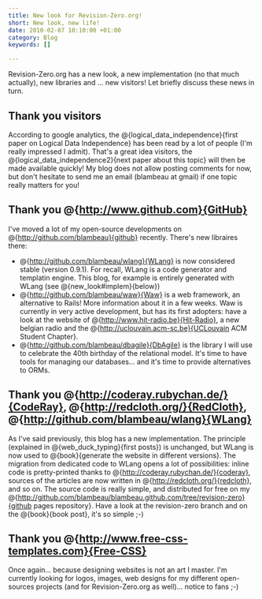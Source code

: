 ```yaml
--- 
title: New look for Revision-Zero.org!
short: New look, new life!
date: 2010-02-07 10:10:00 +01:00
category: Blog
keywords: []

---
```

Revision-Zero.org has a new look, a new implementation (no that much actually), new libraries and ... new visitors! Let briefly discuss these news in turn.

## Thank you visitors

According to google analytics, the @{logical_data_independence}{first paper on Logical Data Independence} has been read by a lot of people (I'm really impressed I admit). That's a great idea visitors, the @{logical_data_independence2}{next paper about this topic} will then be made available quickly! My blog does not allow posting comments for now, but don't hesitate to send me an email (blambeau at gmail) if one topic really matters for you!

## Thank you @{http://www.github.com}{GitHub}

I've moved a lot of my open-source developments on @{http://github.com/blambeau}{github} recently. There's new libraires there: 

* @{http://github.com/blambeau/wlang}{WLang} is now considered stable (version 0.9.1). For recall, WLang is a code generator and templatin engine. This blog, for example is entirely generated with WLang (see @{new_look#implem}{below})
* @{http://github.com/blambeau/waw}{Waw} is a web framework, an alternative to Rails! More information about it in a few weeks. Waw is currently in very active development, but has its first adopters: have a look at the website of @{http://www.hit-radio.be}{Hit-Radio}, a new belgian radio and the @{http://uclouvain.acm-sc.be}{UCLouvain ACM Student Chapter}.
* @{http://github.com/blambeau/dbagile}{DbAgile} is the library I will use to celebrate the 40th birthday of the relational model. It's time to have tools for managing our databases... and it's time to provide alternatives to ORMs.

## Thank you @{http://coderay.rubychan.de/}{CodeRay}, @{http://redcloth.org/}{RedCloth}, @{http://github.com/blambeau/wlang}{WLang}

As I've said previously, this blog has a new implementation. The principle (explained in @{web_duck_typing}{first posts}) is unchanged, but WLang is now used to @{book}{generate the website in different versions}. The migration from dedicated code to WLang opens a lot of possibilities: inline code is pretty-printed thanks to @{http://coderay.rubychan.de/}{coderay}, sources of the articles are now written in @{http://redcloth.org/}{redcloth}, and so on. The source code is really simple, and distributed for free on my @{http://github.com/blambeau/blambeau.github.com/tree/revision-zero}{github pages repository}. Have a look at the revision-zero branch and on the @{book}{book post}, it's so simple ;-)

## Thank you @{http://www.free-css-templates.com}{Free-CSS}

Once again... because designing websites is not an art I master. I'm currently looking for logos, images, web designs for my different open-sources projects (and for Revision-Zero.org as well)... notice to fans ;-)